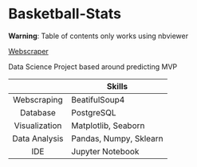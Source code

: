 # Basketball-Stats
**Warning**: Table of contents only works using nbviewer

<a href = "https://nbviewer.org/github/CDPete/Basketball-Stats/blob/main/Basketball_Webscraper.ipynb">Webscraper</a>

Data Science Project based around predicting MVP

| | Skills |
|:---: | --- |
| Webscraping | BeatifulSoup4 |
| Database | PostgreSQL |
| Visualization | Matplotlib, Seaborn |
| Data Analysis | Pandas, Numpy, Sklearn |
| IDE | Jupyter Notebook |
